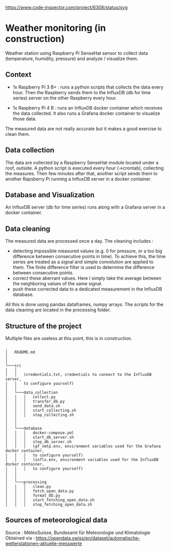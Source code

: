https://www.code-inspector.com/project/6308/status/svg

# Weather monitoring (in construction)
Weather station using Raspberry Pi SenseHat sensor to collect data (temperature, humidity, pressure) and analyze / visualize them.

## Context
- 1x Raspberry Pi 3 B+ : runs a python scripts that collects the data every hour. Then the Raspberry sends them to the InfluxDB (db for time series) server on the other Raspberry every hour.

- 1x Raspberry Pi 4 B : runs an InfluxDB docker container which receives the data collected. It also runs a Grafana docker container to visualize those data.

The measured data are not really accurate but it makes a good exercise to clean them.

## Data collection
The data are collected by a Raspberry SenseHat module located under a roof, outside.
A python script is executed every hour (->crontab), collecting the measures. Then few minutes after that, another script sends them to another Rapsberry Pi running a InfluxDB server in a docker container.

## Database and Visualization
An InfluxDB server (db for time series) runs along with a Grafana server in a docker container.

## Data cleaning
The measured data are processed once a day. The cleaning includes :
- detecting impossible measured values (e.g. 0 for pressure, or a too big difference between consecutive points in time). To achieve this, the time series are treated as a signal and simple convolution are applied to them. The finite difference filter is used to determine the difference between consecutive points.
- correct these aberrant values. Here I simply take the average between the neighboring values of the same signal.
- push these corrected data to a dedicated measurement in the InfluxDB database.

All this is done using pandas dataframes, numpy arrays. The scripts for the data cleaning are located in the processing folder.

## Structure of the project
Multiple files are useless at this point, this is in construction.
```
.
│   README.md
│      
│
└───src
│   │   
│   │   (credentials.txt, credentials to connect to the InfluxDB server,
│   │   to configure yourself)
│   │   
│   └───data_collection
│   │   │   collect.py
│   │   │   transfer_db.py
│   │   │   send_data.sh
│   │   │   start_collecting.sh
│   │   │   stop_collecting.sh
│   │
│   │
│   └───database
│   │   │   docker-compose.yml
│   │   │   start_db_server.sh
│   │   │   stop_db_server.sh
│   │   │   (gf_smtp.env, environment variables used for the Grafana docker container,
│   │   │   to configure yourself)
│   │   │   (inflx.env, environment variables used for the InfluxDB docker container,
│   │   │   to configure yourself)
│   │
│   │
│   └───processing
│   │   │   clean.py
│   │   │   fetch_open_data.py
│   │   │   format_OD.py
│   │   │   start_fetching_open_data.sh
│   │   │   stop_fetching_open_data.sh

```

## Sources of meteorological data
Source : MétéoSuisse, Bundesamt für Meteorologie und Klimatologie
Obtained via : https://opendata.swiss/en/dataset/automatische-wetterstationen-aktuelle-messwerte
